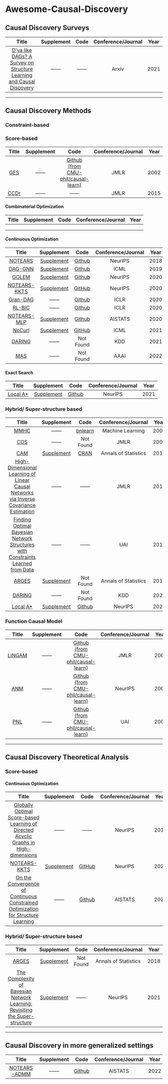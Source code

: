 # Awesome-Causal-Discovery


## Causal Discovery Surveys
|                            Title                             |                          Supplement                          |                        Code                         | Conference/Journal | Year |
| :----------------------------------------------------------: | :----------------------------------------------------------: | :-------------------------------------------------: | :----------------: | :--: |
| [D’ya like DAGs? A Survey on Structure Learning and Causal Discovery](https://arxiv.org/pdf/2103.02582.pdf) | —— | —— |      Arxiv       | 2021 |

---

## Causal Discovery Methods

### Constraint-based

### Score-based
|                            Title                             |                          Supplement                          |                        Code                         | Conference/Journal | Year |
| :----------------------------------------------------------: | :----------------------------------------------------------: | :-------------------------------------------------: | :----------------: | :--: |
| [GES]([https://www.jmlr.org/papers/volume3/chickering02b/chickering02b.pdf]) | —— | [Github (from CMU-phil/causal-learn)](https://github.com/cmu-phil/causal-learn/blob/main/causallearn/search/ScoreBased/GES.py) |      JMLR       | 2002 |
| [CCDr]([https://jmlr.csail.mit.edu/papers/volume16/aragam15a/aragam15a.pdf]) | —— | —— |      JMLR       | 2015 |
 #### Combinatorial Optimization

| Title | Supplement | Code | Conference/Journal | Year |
| :---: | :--------: | :--: | :----------------: | :--: |
|       |            |      |                    |      |
|       |            |      |                    |      |
|       |            |      |                    |      |



#### Continuous Optimization 

|                            Title                             |                          Supplement                          |                             Code                             | Conference/Journal | Year |
| :----------------------------------------------------------: | :----------------------------------------------------------: | :----------------------------------------------------------: | :----------------: | :--: |
| [NOTEARS](https://proceedings.neurips.cc/paper/2018/file/e347c51419ffb23ca3fd5050202f9c3d-Paper.pdf) | [Supplement](https://proceedings.neurips.cc/paper/2018/file/e347c51419ffb23ca3fd5050202f9c3d-Supplemental.zip) |        [Github](https://github.com/xunzheng/notears)         |      NeurIPS       | 2018 |
| [DAG-GNN](http://proceedings.mlr.press/v97/yu19a/yu19a.pdf)  | [Supplement](http://proceedings.mlr.press/v97/yu19a/yu19a-supp.pdf) |      [Github](https://github.com/fishmoon1234/DAG-GNN)       |        ICML        | 2019 |
| [GOLEM](https://proceedings.neurips.cc/paper/2020/file/d04d42cdf14579cd294e5079e0745411-Paper.pdf) | [Supplement](https://proceedings.neurips.cc/paper/2020/file/d04d42cdf14579cd294e5079e0745411-Supplemental.pdf) |        [Github](https://github.com/ignavierng/golem)         |      NeurIPS       | 2020 |
| [NOTEARS-KKTS](https://proceedings.neurips.cc/paper/2020/file/28a7602724ba16600d5ccc644c19bf18-Paper.pdf) | [Supplement](https://proceedings.neurips.cc/paper/2020/file/28a7602724ba16600d5ccc644c19bf18-Supplemental.pdf) |        [GitHub](https://github.com/skypea/DAG_No_Fear)         |      NeurIPS       | 2020 |
|       [Gran-DAG](https://arxiv.org/pdf/1906.02226.pdf)       |                              ——                              |       [Github](https://github.com/kurowasan/GraN-DAG)        |        ICLR        | 2020 |
| [RL-BIC](https://openreview.net/attachment?id=S1g2skStPB&name=original_pdf) |                              ——                              | [Github](https://github.com/huawei-noah/trustworthyAI/tree/master/gcastle/castle/algorithms/gradient/rl) |        ICLR        | 2020 |
| [NOTEARS-MLP](http://proceedings.mlr.press/v108/zheng20a/zheng20a.pdf) | [Supplement](http://proceedings.mlr.press/v108/zheng20a/zheng20a-supp.pdf) |        [Github](https://github.com/xunzheng/notears)         |      AISTATS       | 2020 |
| [NoCurl](http://proceedings.mlr.press/v139/yu21a/yu21a.pdf) | [Supplement](http://proceedings.mlr.press/v139/yu21a/yu21a-supp.pdf) |        [GitHub](https://github.com/fishmoon1234/DAG-NoCurl)         |      ICML       | 2021 |
| [DARING](https://dl.acm.org/doi/pdf/10.1145/3447548.3467439) | —— |        Not Found         |      KDD       | 2021 |
| [MAS](https://ojs.aaai.org/index.php/AAAI/article/view/20626) | —— |        Not Found         |      AAAI       | 2022 |



#### Exact Search

|                            Title                             |                          Supplement                          |                        Code                         | Conference/Journal | Year |
| :----------------------------------------------------------: | :----------------------------------------------------------: | :-------------------------------------------------: | :----------------: | :--: |
| [Local A*](https://proceedings.neurips.cc/paper/2021/file/a9b4ec2eb4ab7b1b9c3392bb5388119d-Paper.pdf) | [Supplement](https://proceedings.neurips.cc/paper/2021/file/a9b4ec2eb4ab7b1b9c3392bb5388119d-Supplemental.pdf) | [Github](https://github.com/ignavierng/local-astar) |      NeurIPS       | 2021 |



### Hybrid/ Super-structure based

|                            Title                             |                          Supplement                          |                             Code                             | Conference/Journal | Year |
| :----------------------------------------------------------: | :----------------------------------------------------------: | :----------------------------------------------------------: | :----------------: | :--: |
| [MMHC](https://link.springer.com/article/10.1007/s10994-006-6889-7) |                              ——                              | [bnlearn](https://www.bnlearn.com/documentation/man/hybrid.html) |  Machine Learning  | 2006 |
| [COS](https://www.jmlr.org/papers/volume9/perrier08a/perrier08a.pdf) |                              ——                              |                          Not Found                           |        JMLR        | 2008 |
| [CAM](https://projecteuclid.org/journals/annals-of-statistics/volume-42/issue-6/CAM--Causal-additive-models-high-dimensional-order-search-and/10.1214/14-AOS1260.full) |                              [Supplement](https://projecteuclid.org/journals/annals-of-statistics/volume-42/issue-6/CAM--Causal-additive-models-high-dimensional-order-search-and/10.1214/14-AOS1260.full?tab=ArticleLinkSupplemental)                              |                              [CRAN](https://cran.r-project.org/web/packages/CAM/index.html)                              |        Annals of Statistics         | 2014 |
| [High-Dimensional Learning of Linear Causal Networks via Inverse Covariance Estimation](https://jmlr.org/papers/volume15/loh14a/loh14a.pdf) |                              ——                              |                              ——                              |        JMLR         | 2014 |
| [Finding Optimal Bayesian Network Structures with Constraints Learned from Data](https://auai.org/uai2014/proceedings/individuals/292.pdf) |                                             ——                 |                ——                                              |        UAI         | 2014 |
| [ARGES](https://projecteuclid.org/journals/annals-of-statistics/volume-46/issue-6A/High-dimensional-consistency-in-score-based-and-hybrid-structure-learning/10.1214/17-AOS1654.full?tab=ArticleLink) | [Supplement](https://projecteuclid.org/journals/annals-of-statistics/volume-46/issue-6A/High-dimensional-consistency-in-score-based-and-hybrid-structure-learning/10.1214/17-AOS1654.full?tab=ArticleLinkSupplemental) |        Not Found         |      Annals of Statistics       | 2018 |
| [DARING](https://dl.acm.org/doi/pdf/10.1145/3447548.3467439) | —— |        Not Found         |      KDD       | 2021 |
| [Local A*](https://proceedings.neurips.cc/paper/2021/file/a9b4ec2eb4ab7b1b9c3392bb5388119d-Paper.pdf) | [Supplement](https://proceedings.neurips.cc/paper/2021/file/a9b4ec2eb4ab7b1b9c3392bb5388119d-Supplemental.pdf) |     [Github](https://github.com/ignavierng/local-astar)      |      NeurIPS       | 2021 |


### Function Causal Model

| Title | Supplement | Code | Conference/Journal | Year |
| :---: | :--------: | :--: | :----------------: | :--: |
| [LiNGAM](https://www.jmlr.org/papers/volume7/shimizu06a/shimizu06a.pdf)      |    ——    |  [Github (from CMU-phil/causal-learn)](https://github.com/cmu-phil/causal-learn/blob/main/causallearn/search/FCMBased/lingam/ica_lingam.py)  |     JMLR      |  2006  |
| [ANM](https://papers.nips.cc/paper/2008/file/f7664060cc52bc6f3d620bcedc94a4b6-Paper.pdf)      |    ——    |  [Github (from CMU-phil/causal-learn)](https://github.com/cmu-phil/causal-learn/blob/main/causallearn/search/FCMBased/ANM/ANM.py)  |     NeurIPS      |  2008  |
| [PNL](https://dl.acm.org/doi/pdf/10.5555/1795114.1795190)      |    ——    |  [Github (from CMU-phil/causal-learn)](https://github.com/cmu-phil/causal-learn/blob/main/causallearn/search/FCMBased/PNL/PNL.py)  |     UAI      |  2009  |




---

## Causal Discovery Theoretical Analysis

### Score-based

#### Continuous Optimization 

|                            Title                             |                          Supplement                          |                             Code                             | Conference/Journal | Year |
| :--------------------------------------------------: | :----------------------------------------------------------: | :----------------------------------------------------------: | :----------------: | :--: |
| [Globally Optimal Score-based Learning of Directed Acyclic Graphs in High-dimensions](https://proceedings.neurips.cc/paper/2019/file/3430095c577593aad3c39c701712bcfe-Paper.pdf) | —— |     ——      |      NeurIPS       | 2019 |
| [NOTEARS-KKTS](https://proceedings.neurips.cc/paper/2020/file/28a7602724ba16600d5ccc644c19bf18-Paper.pdf) | [Supplement](https://proceedings.neurips.cc/paper/2020/file/28a7602724ba16600d5ccc644c19bf18-Supplemental.pdf) |        [GitHub](https://github.com/skypea/DAG_No_Fear)          |      NeurIPS       | 2020 |
| [On the Convergence of Continuous Constrained Optimization for Structure Learning](https://proceedings.mlr.press/v151/ng22b/ng22b.pdf) | —— |     [Github](https://github.com/ignavierng/notears-convergence)      |      AISTATS       | 2022 |


### Hybrid/ Super-structure based

|                            Title                             |                          Supplement                          | Code | Conference/Journal | Year |
| :----------------------------------------------------------: | :----------------------------------------------------------: | :--: | :----------------: | :--: |
| [ARGES](https://projecteuclid.org/journals/annals-of-statistics/volume-46/issue-6A/High-dimensional-consistency-in-score-based-and-hybrid-structure-learning/10.1214/17-AOS1654.full?tab=ArticleLink) | [Supplement](https://projecteuclid.org/journals/annals-of-statistics/volume-46/issue-6A/High-dimensional-consistency-in-score-based-and-hybrid-structure-learning/10.1214/17-AOS1654.full?tab=ArticleLinkSupplemental) |        Not Found         |      Annals of Statistics       | 2018 |
| [The Complexity of Bayesian Network Learning: Revisiting the Super-structure](https://proceedings.neurips.cc/paper/2021/file/040a99f23e8960763e680041c601acab-Paper.pdf) | [Supplement](https://proceedings.neurips.cc/paper/2021/file/040a99f23e8960763e680041c601acab-Supplemental.pdf) |  ——  |      NeurIPS       | 2021 |

---

## Causal Discovery in more generalized settings

| Title | Supplement | Code | Conference/Journal | Year |
| :---: | :--------: | :--: | :----------------: | :--: |
| [NOTEARS-ADMM](https://proceedings.mlr.press/v151/ng22a/ng22a.pdf) | —— |     [Github](https://github.com/ignavierng/notears-admm)      |      AISTATS       | 2022 |
